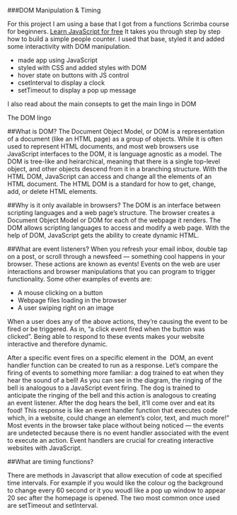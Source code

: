 ###DOM Manipulation & Timing

For this project I am using a base that I got from a functions Scrimba course for beginners. 
	[Learn JavaScript for free](https://scrimba.com/learn/learnjavascript)
It takes you through step by step how to build a simple people counter. I used that base, styled it and 
added some interactivity with DOM manipulation.

- made app using JavaScript
- styled with CSS and added styles with DOM
- hover state on buttons with JS control
- csetInterval to display a clock
- setTimeout to display a pop up message

I also read about the main consepts to get the main lingo in DOM

The DOM lingo

##What is DOM?
The Document Object Model, or DOM is a representation of a document (like an HTML page) as a group 
of objects. While it is often used to represent HTML documents, and most web browsers use JavaScript 
interfaces to the DOM, it is language agnostic as a model. The DOM is tree-like and heirarchical, meaning 
that there is a single top-level object, and other objects descend from it in a branching structure. 
With the HTML DOM, JavaScript can access and change all the elements of an HTML document. The HTML DOM is 
a standard for how to get, change, add, or delete HTML elements.

##Why is it only available in browsers?
The DOM is an interface between scripting languages and a web page’s structure. The browser 
creates a Document Object Model or DOM for each of the webpage it renders. The DOM allows 
scripting languages to access and modify a web page. With the help of DOM, JavaScript gets 
the ability to create dynamic HTML.

##What are event listeners?
When you refresh your email inbox, double tap on a post, or scroll through a newsfeed — something cool 
happens in your browser. These actions are known as events! Events on the web are user interactions and 
browser manipulations that you can program to trigger functionality. Some other examples of events are:

- A mouse clicking on a button
- Webpage files loading in the browser
- A user swiping right on an image

When a user does any of the above actions, they’re causing the event to be fired or be triggered. As in, 
“a click event fired when the button was clicked”. Being able to respond to these events makes your website 
interactive and therefore dynamic.

After a specific event fires on a specific element in the  DOM, an event handler function can be created to run as a response.
Let’s compare the firing of events to something more familiar: a dog trained to eat when they hear the sound of a bell! 
As you can see in the diagram, the ringing of the bell is analogous to a JavaScript event firing. The dog is trained to anticipate 
the ringing of the bell and this action is analogous to creating an event listener. After the dog hears the bell, it’ll come over 
and eat its food! This response is like an event handler function that executes code which, in a website, could change an element’s 
color, text, and much more!”
Most events in the browser take place without being noticed — the events are undetected because there is no event handler 
associated with the event to execute an action. Event handlers are crucial for creating interactive websites with JavaScript.

##What are timing functions?

There are methods in Javascript that allow execution of code at specified time intervals. For example if you would like the colour 
og the background to change every 60 second or it you woudl like a pop up window to appear 20 sec after the homepage is opened. 
The two most common once used are setTimeout and setInterval.